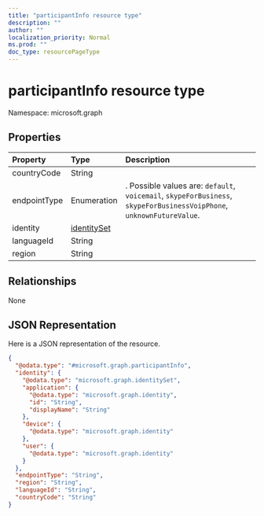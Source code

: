 ```yaml
---
title: "participantInfo resource type"
description: ""
author: ""
localization_priority: Normal
ms.prod: ""
doc_type: resourcePageType
---
```


# participantInfo resource type


Namespace: microsoft.graph



## Properties
|Property|Type|Description|
|:---|:---|:---|
|countryCode|String||
|endpointType|Enumeration|. Possible values are: `default`, `voicemail`, `skypeForBusiness`, `skypeForBusinessVoipPhone`, `unknownFutureValue`.|
|identity|[identitySet](../resources/identityset.md)||
|languageId|String||
|region|String||

## Relationships
None

## JSON Representation
Here is a JSON representation of the resource.
<!-- {
  "blockType": "resource",
  "@odata.type": "microsoft.graph.participantInfo"
}
-->
``` json
{
  "@odata.type": "#microsoft.graph.participantInfo",
  "identity": {
    "@odata.type": "microsoft.graph.identitySet",
    "application": {
      "@odata.type": "microsoft.graph.identity",
      "id": "String",
      "displayName": "String"
    },
    "device": {
      "@odata.type": "microsoft.graph.identity"
    },
    "user": {
      "@odata.type": "microsoft.graph.identity"
    }
  },
  "endpointType": "String",
  "region": "String",
  "languageId": "String",
  "countryCode": "String"
}
```

